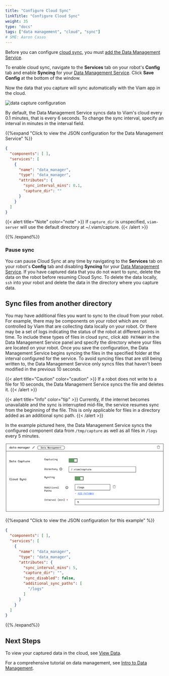 ```yaml
---
title: "Configure Cloud Sync"
linkTitle: "Configure Cloud Sync"
weight: 35
type: "docs"
tags: ["data management", "cloud", "sync"]
# SME: Aaron Casas
---
```


Before you can configure [cloud sync](../#cloud-sync), you must [add the Data Management Service](../configure-data-capture/#add-the-data-management-service).

To enable cloud sync, navigate to the **Services** tab on your robot's **Config** tab and enable **Syncing** for your [Data Management Service](../).
Click **Save Config** at the bottom of the window.

Now the data that you capture will sync automatically with the Viam app in the cloud.

![data capture configuration](../../../tutorials/img/data-management/data-manager.png)

By default, the Data Management Service syncs data to Viam's cloud every 0.1 minutes, that is every 6 seconds.
To change the sync interval, specify an interval in minutes in the interval field.

{{%expand "Click to view the JSON configuration for the Data Management Service" %}}

```json {class="line-numbers linkable-line-numbers"}
{
  "components": [ ],
  "services": [
    {
      "name": "data_manager",
      "type": "data_manager",
      "attributes": {
        "sync_interval_mins": 0.1,
        "capture_dir": ""
      }
    }
  ]
}
```

{{< alert title="Note" color="note" >}}
If `capture_dir` is unspecified, `viam-server` will use the default directory at <file>~/.viam/capture</file>.
{{< /alert >}}

{{% /expand%}}

### Pause sync

You can pause Cloud Sync at any time by navigating to the **Services** tab on your robot's **Config** tab and disabling **Syncing** for your [Data Management Service](../).
If you have captured data that you do not want to sync, delete the data on the robot before resuming Cloud Sync.
To delete the data locally, `ssh` into your robot and delete the data in the directory where you capture data.

## Sync files from another directory

You may have additional files you want to sync to the cloud from your robot.
For example, there may be components on your robot which are not controlled by Viam that are collecting data locally on your robot.
Or there may be a set of logs indicating the status of the robot at different points in time.
To include these types of files in cloud sync, click `ADD PATHWAY` in the Data Management Service panel and specify the directory where your files are located on your robot.
Once you save the configuration, the Data Management Service begins syncing the files in the specified folder at the interval configured for the service.
To avoid syncing files that are still being written to, the Data Management Service only syncs files that haven't been modified in the previous 10 seconds.

{{< alert title="Caution" color="caution" >}}
If a robot does not write to a file for 10 seconds, the Data Management Service syncs the file and deletes it.
{{< /alert >}}

{{< alert title="Info" color="tip" >}}
Currently, if the internet becomes unavailable and the sync is interrupted mid-file, the service resumes sync from the beginning of the file.
This is only applicable for files in a directory added as an additional sync path.
{{< /alert >}}

In the example pictured here, the Data Management Service syncs the configured component data from `/tmp/capture` as well as all files in `/logs` every 5 minutes.

![service config example](../img/data-service-config.png)

{{%expand "Click to view the JSON configuration for this example" %}}

```json {class="line-numbers linkable-line-numbers"}
{
  "components": [ ],
  "services": [
    {
      "name": "data_manager",
      "type": "data_manager",
      "attributes": {
        "sync_interval_mins": 5,
        "capture_dir": "",
        "sync_disabled": false,
        "additional_sync_paths": [
          "/logs"
        ]
      }
    }
  ]
}
```

{{% /expand%}}

## Next Steps

To view your captured data in the cloud, see [View Data](../../../manage/data/view).

For a comprehensive tutorial on data management, see [Intro to Data Management](../../../tutorials/services/data-management-tutorial).
